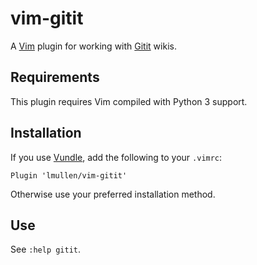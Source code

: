 # vim-gitit

A [Vim](http://www.vim.org/) plugin for working with [Gitit](https://github.com/jgm/gitit) wikis.

## Requirements

This plugin requires Vim compiled with Python 3 support.

## Installation

If you use [Vundle](https://github.com/gmarik/Vundle.vim), add the following to your `.vimrc`:

    Plugin 'lmullen/vim-gitit'

Otherwise use your preferred installation method.

## Use

See `:help gitit`.

